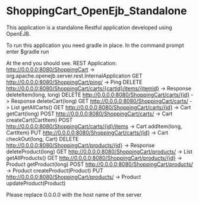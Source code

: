 ShoppingCart_OpenEjb_Standalone
===============================

This application is a standalone Restful application developed using OpenEJB.

To run this application you need gradle in place.
In the command prompt enter
$gradle run


At the end you should see.
REST Application: http://0.0.0.0:8080/ShoppingCart                               -> org.apache.openejb.server.rest.InternalApplication
			GET http://0.0.0.0:8080/ShoppingCart/ping/                   		 ->      Ping
           DELETE http://0.0.0.0:8080/ShoppingCart/carts/{cartid}/items/{itemid} ->      Response deleteItem(long, long)
           DELETE http://0.0.0.0:8080/ShoppingCart/carts/{id}                    ->      Response deleteCart(long)
              GET http://0.0.0.0:8080/ShoppingCart/carts/                        ->      List<Cart> getAllCarts()
              GET http://0.0.0.0:8080/ShoppingCart/carts/{id}                    ->      Cart getCart(long)
             POST http://0.0.0.0:8080/ShoppingCart/carts/                        ->      Cart createCart(CartItem)
             POST http://0.0.0.0:8080/ShoppingCart/carts/{id}/items              ->      Cart addItem(long, CartItem)
              PUT http://0.0.0.0:8080/ShoppingCart/carts/{id}                    ->      Cart checkOut(long, Cart)
           DELETE http://0.0.0.0:8080/ShoppingCart/products/{id}                 ->      Response deleteProduct(long)
              GET http://0.0.0.0:8080/ShoppingCart/products/                     ->      List<Product> getAllProducts()
              GET http://0.0.0.0:8080/ShoppingCart/products/{id}                 ->      Product getProduct(long)
             POST http://0.0.0.0:8080/ShoppingCart/products/                     ->      Product createProduct(Product)
              PUT http://0.0.0.0:8080/ShoppingCart/products/                     ->      Product updateProduct(Product)
			  
Please replace 0.0.0.0 with the host name of the server


